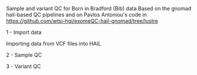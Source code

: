 Sample and variant QC for Born in Bradford (Bib) data
Based on the gnomad hail-based QC pipelines and on Pavlos Antoniou's code in https://github.com/wtsi-hgi/exomeQC-hail-gnomad/tree/lustre

1 - Import data

Importing data from VCF files into HAIL

2 - Sample QC

3 - Variant QC